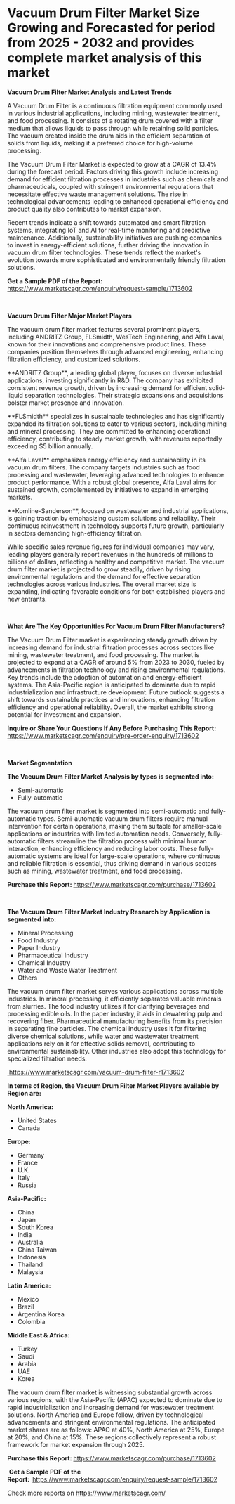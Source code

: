 <p><h1>Vacuum Drum Filter Market Size Growing and Forecasted for period from 2025 - 2032 and provides complete market analysis of this market</h1></p><p><strong>Vacuum Drum Filter Market Analysis and Latest Trends</strong></p>
<p><p>A Vacuum Drum Filter is a continuous filtration equipment commonly used in various industrial applications, including mining, wastewater treatment, and food processing. It consists of a rotating drum covered with a filter medium that allows liquids to pass through while retaining solid particles. The vacuum created inside the drum aids in the efficient separation of solids from liquids, making it a preferred choice for high-volume processing.</p><p>The Vacuum Drum Filter Market is expected to grow at a CAGR of 13.4% during the forecast period. Factors driving this growth include increasing demand for efficient filtration processes in industries such as chemicals and pharmaceuticals, coupled with stringent environmental regulations that necessitate effective waste management solutions. The rise in technological advancements leading to enhanced operational efficiency and product quality also contributes to market expansion.</p><p>Recent trends indicate a shift towards automated and smart filtration systems, integrating IoT and AI for real-time monitoring and predictive maintenance. Additionally, sustainability initiatives are pushing companies to invest in energy-efficient solutions, further driving the innovation in vacuum drum filter technologies. These trends reflect the market's evolution towards more sophisticated and environmentally friendly filtration solutions.</p></p>
<p><strong>Get a Sample PDF of the Report:&nbsp;</strong> <a href="https://www.marketscagr.com/enquiry/request-sample/1713602?utm_campaign=1848&utm_medium=2&utm_source=Github&utm_content=ia&utm_term=19022025&utm_id=vacuum-drum-filter">https://www.marketscagr.com/enquiry/request-sample/1713602</a></p>
<p>&nbsp;</p>
<p><strong>Vacuum Drum Filter Major Market Players</strong></p>
<p><p>The vacuum drum filter market features several prominent players, including ANDRITZ Group, FLSmidth, WesTech Engineering, and Alfa Laval, known for their innovations and comprehensive product lines. These companies position themselves through advanced engineering, enhancing filtration efficiency, and customized solutions.</p><p>**ANDRITZ Group**, a leading global player, focuses on diverse industrial applications, investing significantly in R&D. The company has exhibited consistent revenue growth, driven by increasing demand for efficient solid-liquid separation technologies. Their strategic expansions and acquisitions bolster market presence and innovation.</p><p>**FLSmidth** specializes in sustainable technologies and has significantly expanded its filtration solutions to cater to various sectors, including mining and mineral processing. They are committed to enhancing operational efficiency, contributing to steady market growth, with revenues reportedly exceeding $5 billion annually.</p><p>**Alfa Laval** emphasizes energy efficiency and sustainability in its vacuum drum filters. The company targets industries such as food processing and wastewater, leveraging advanced technologies to enhance product performance. With a robust global presence, Alfa Laval aims for sustained growth, complemented by initiatives to expand in emerging markets.</p><p>**Komline-Sanderson**, focused on wastewater and industrial applications, is gaining traction by emphasizing custom solutions and reliability. Their continuous reinvestment in technology supports future growth, particularly in sectors demanding high-efficiency filtration.</p><p>While specific sales revenue figures for individual companies may vary, leading players generally report revenues in the hundreds of millions to billions of dollars, reflecting a healthy and competitive market. The vacuum drum filter market is projected to grow steadily, driven by rising environmental regulations and the demand for effective separation technologies across various industries. The overall market size is expanding, indicating favorable conditions for both established players and new entrants.</p></p>
<p>&nbsp;</p>
<p><strong>What Are The Key Opportunities For Vacuum Drum Filter Manufacturers?</strong></p>
<p><p>The Vacuum Drum Filter market is experiencing steady growth driven by increasing demand for industrial filtration processes across sectors like mining, wastewater treatment, and food processing. The market is projected to expand at a CAGR of around 5% from 2023 to 2030, fueled by advancements in filtration technology and rising environmental regulations. Key trends include the adoption of automation and energy-efficient systems. The Asia-Pacific region is anticipated to dominate due to rapid industrialization and infrastructure development. Future outlook suggests a shift towards sustainable practices and innovations, enhancing filtration efficiency and operational reliability. Overall, the market exhibits strong potential for investment and expansion.</p></p>
<p><strong>Inquire or Share Your Questions If Any Before Purchasing This Report:</strong> <a href="https://www.marketscagr.com/enquiry/pre-order-enquiry/1713602?utm_campaign=1848&utm_medium=2&utm_source=Github&utm_content=ia&utm_term=19022025&utm_id=vacuum-drum-filter">https://www.marketscagr.com/enquiry/pre-order-enquiry/1713602</a></p>
<p>&nbsp;</p>
<p><strong>Market Segmentation</strong></p>
<p><strong>The Vacuum Drum Filter Market Analysis by types is segmented into:</strong></p>
<p><ul><li>Semi-automatic</li><li>Fully-automatic</li></ul></p>
<p><p>The vacuum drum filter market is segmented into semi-automatic and fully-automatic types. Semi-automatic vacuum drum filters require manual intervention for certain operations, making them suitable for smaller-scale applications or industries with limited automation needs. Conversely, fully-automatic filters streamline the filtration process with minimal human interaction, enhancing efficiency and reducing labor costs. These fully-automatic systems are ideal for large-scale operations, where continuous and reliable filtration is essential, thus driving demand in various sectors such as mining, wastewater treatment, and food processing.</p></p>
<p><strong>Purchase this Report:&nbsp;</strong><a href="https://www.marketscagr.com/purchase/1713602?utm_campaign=1848&utm_medium=2&utm_source=Github&utm_content=ia&utm_term=19022025&utm_id=vacuum-drum-filter">https://www.marketscagr.com/purchase/1713602</a></p>
<p>&nbsp;</p>
<p><strong>The Vacuum Drum Filter Market Industry Research by Application is segmented into:</strong></p>
<p><ul><li>Mineral Processing</li><li>Food Industry</li><li>Paper Industry</li><li>Pharmaceutical Industry</li><li>Chemical Industry</li><li>Water and Waste Water Treatment</li><li>Others</li></ul></p>
<p><p>The vacuum drum filter market serves various applications across multiple industries. In mineral processing, it efficiently separates valuable minerals from slurries. The food industry utilizes it for clarifying beverages and processing edible oils. In the paper industry, it aids in dewatering pulp and recovering fiber. Pharmaceutical manufacturing benefits from its precision in separating fine particles. The chemical industry uses it for filtering diverse chemical solutions, while water and wastewater treatment applications rely on it for effective solids removal, contributing to environmental sustainability. Other industries also adopt this technology for specialized filtration needs.</p></p>
<p><a href="https://www.marketscagr.com/vacuum-drum-filter-r1713602?utm_campaign=1848&utm_medium=2&utm_source=Github&utm_content=ia&utm_term=19022025&utm_id=vacuum-drum-filter">&nbsp;https://www.marketscagr.com/vacuum-drum-filter-r1713602</a></p>
<p><strong>In terms of Region, the Vacuum Drum Filter Market Players available by Region are:</strong></p>
<p>
    <p> <strong> North America: </strong>
        <ul>
            <li>United States</li>
            <li>Canada</li>
        </ul>
        </p> 
    <p> <strong> Europe: </strong>
        <ul>
            <li>Germany</li>
            <li>France</li>
            <li>U.K.</li>
            <li>Italy</li>
            <li>Russia</li>
        </ul>
        </p> 
    <p> <strong> Asia-Pacific: </strong>
        <ul>
            <li>China</li>
            <li>Japan</li>
            <li>South Korea</li>
            <li>India</li>
            <li>Australia</li>
            <li>China Taiwan</li>
            <li>Indonesia</li>
            <li>Thailand</li>
            <li>Malaysia</li>
        </ul>
        </p> 
    <p> <strong> Latin America: </strong>
        <ul>
            <li>Mexico</li>
            <li>Brazil</li>
            <li>Argentina Korea</li>
            <li>Colombia</li>
        </ul>
        </p> 
    <p> <strong> Middle East & Africa: </strong>
        <ul>
            <li>Turkey</li>
            <li>Saudi</li>
            <li>Arabia</li>
            <li>UAE</li>
            <li>Korea</li>
        </ul>
    </p>
    </p>
<p><p>The vacuum drum filter market is witnessing substantial growth across various regions, with the Asia-Pacific (APAC) expected to dominate due to rapid industrialization and increasing demand for wastewater treatment solutions. North America and Europe follow, driven by technological advancements and stringent environmental regulations. The anticipated market shares are as follows: APAC at 40%, North America at 25%, Europe at 20%, and China at 15%. These regions collectively represent a robust framework for market expansion through 2025.</p></p>
<p><strong>Purchase this Report: </strong><a href="https://www.marketscagr.com/purchase/1713602?utm_campaign=1848&utm_medium=2&utm_source=Github&utm_content=ia&utm_term=19022025&utm_id=vacuum-drum-filter">https://www.marketscagr.com/purchase/1713602</a></p>
<p>&nbsp;<strong>Get a Sample PDF of the Report:&nbsp;&nbsp;</strong><a href="https://www.marketscagr.com/enquiry/request-sample/1713602?utm_campaign=1848&utm_medium=2&utm_source=Github&utm_content=ia&utm_term=19022025&utm_id=vacuum-drum-filter">https://www.marketscagr.com/enquiry/request-sample/1713602</a></p>
<p><strong></strong></p>
<p>Check more reports on <a href="https://www.marketscagr.com/?utm_campaign=1848&utm_medium=2&utm_source=Github&utm_content=ia&utm_term=19022025&utm_id=vacuum-drum-filter">https://www.marketscagr.com/</a></p>